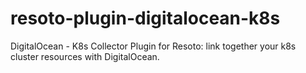 # resoto-plugin-digitalocean-k8s
DigitalOcean - K8s Collector Plugin for Resoto: link together your k8s cluster resources with DigitalOcean.

